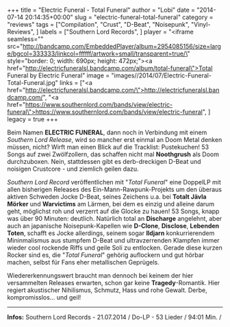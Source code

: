 +++
title = "Electric Funeral - Total Funeral"
author = "Lobi"
date = "2014-07-14 20:14:35+00:00"
slug = "electric-funeral-total-funeral"
category = "reviews"
tags = ["Compilation", "Crust", "D-Beat", "Noisepunk", "Vinyl-Reviews", ]
labels = ["Southern Lord Records", ]
player = "<iframe seamless=\"\" src=\"http://bandcamp.com/EmbeddedPlayer/album=2954085156/size=large/bgcol=333333/linkcol=ffffff/artwork=small/transparent=true/\" style=\"border: 0; width: 690px; height: 472px;\"><a href=\"http://electricfuneralsl.bandcamp.com/album/total-funeral\">Total Funeral by Electric Funeral</a></iframe>"
image = "images//2014/07/Electric-Funeral-Total-Funeral.jpg"
links = ["<a href=\"http://electricfuneralsl.bandcamp.com/\">http://electricfuneralsl.bandcamp.com/</a>", "<a href=\"https://www.southernlord.com/bands/view/electric-funeral\">https://www.southernlord.com/bands/view/electric-funeral</a>", ]
legacy = true
+++

Beim Namen **ELECTRIC FUNERAL**, dann noch in Verbindung mit einem _Southern Lord Release_, wird so mancher erst einmal an Doom Metal denken müssen, nicht? Wirft man einen Blick auf die Tracklist: Pustekuchen! 53 Songs auf zwei Zwölfzollern, das schaffen nicht mal **Noothgrush** als Doom durchzuboxen. Nein, stattdessen gibt es derb-dreckigen D-Beat und noisigen Crustcore - und ziemlich geilen dazu.

_Southern Lord Record_ veröffentlichen mit "_Total Funeral_" eine DoppelLP mit allen bisherigen Releases des Ein-Mann-Rawpunk-Projekts um den überaus aktiven Schweden Jocke D-Beat, seines Zeichens u.a. bei **Totalt Jävla Mörker** und **Warvictims** am Lärmen, bei dem es einzig und alleine darum geht, möglichst roh und verzerrt auf die Glocke zu hauen! 53 Songs, knapp was über 90 Minuten: deutlich. Natürlich total an **Discharge** angelehnt, aber auch an japanische Noisepunk-Kapellen wie **D-Clone**, **Disclose**, **Lebenden Toten**, schafft es Jocke allerdings, seinem sogar **Ildjarn** konkurrierendem Mininmalismus aus stumpfem D-Beat und ultravzerrenden Klampfen immer wieder cool rockende Riffs und geile Soli zu entlocken. Gerade diese kurzen Rocker sind es, die "_Total Funeral_" gehörig auflockern und gut hörbar machen, selbst für Fans eher metallischen Geprügels.

Wiedererkennungswert braucht man dennoch bei keinem der hier versammelten Releases erwarten, schon gar keine **Tragedy**-Romantik. Hier regiert akustischer Nihilismus, Schmutz, Hass und rohe Gewalt. Derbe, kompromisslos... und geil!





---
**Infos:**
Southern Lord Records - 21.07.2014 / 
Do-LP - 53 Lieder / 94:01 Min. / 
